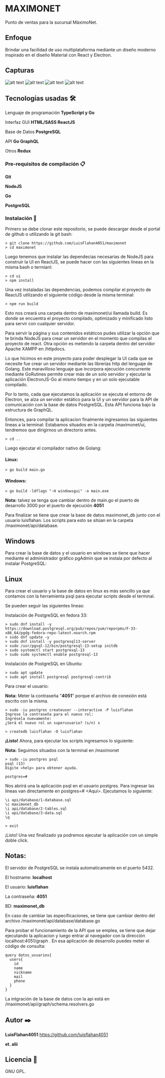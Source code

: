 # MAXIMONET

Punto de ventas para la sucursal MáximoNet.

## Enfoque

Brindar una facilidad de uso multiplataforma mediante un diseño moderno inspirado en el diseño Material con React y Electron.

## Capturas
![alt text](https://github.com/LuisFlahan4051/krisstalnet/prototype/FramelessV2.png)
![alt text](https://github.com/LuisFlahan4051/krisstalnet/prototype/FramelessV2Dark.png)
![alt text](https://github.com/LuisFlahan4051/krisstalnet/blob/master/prototype/Login.png)
![alt text](https://github.com/LuisFlahan4051/krisstalnet/prototype/Responsiva.png)

## Tecnologías usadas 🛠️

Lenguaje de programación **TypeScript y Go**

Interfaz GUI **HTML/SASS ReactJS**

Base de Datos **PostgreSQL**

API **Go GraphQL**

Otros **Redux**

### Pre-requisitos de compilación 📋

**Git**

**NodeJS**

**Go**

**PostgreSQL**

### Instalación 🔧

Primero se debe clonar este repositorio, se puede descargar desde el portal de github o utilizando la git bash:
```
> git clone https://github.com/LuisFlahan4051/maximonet
> cd maximonet
```
Luego tenemos que instalar las dependecias necesarias de NodeJS para construir la UI en ReactJS, se puede hacer con las siguientes líneas en la misma bash o termianl:
```
> cd ui
> npm install
```
Una vez instaladas las dependencias, podemos compilar el proyecto de ReactJS utilizando el siguiente código desde la misma terminal:
```
> npm run build
```
Esto nos creará una carpeta dentro de maximonet/ui llamada build. 
Es donde se encuentra el proyecto compilado, optimizado y minificado listo para servir con cualquier servidor.

Para servir la página y sus contenidos estáticos pudes utilizar la opción que te brinda NodeJS para crear un servidor en el momento que compilas el proyecto de react. 
Otra opción es metiendo la carpeta dentro del servidor Apache XAMPP en /httpdocs.

Lo que hicimos en este proyecto para poder desplegar la UI cada que se necesite fue crear un servidor mediante las librerías http del lenguaje de Golang. 
Este maravilloso lenguaje que incorpora ejecución concurrente mediante GoRutines permite crear más de un solo servidor y ejecutar la aplicación ElectronJS-Go al mismo tiempo y en un solo ejecutable compilado.

Por lo tanto, cada que ejecutamos la aplicación se ejecuta el entorno de Electron, se alza un servidor estático para la UI y un servidor para la API de comunicación con la base de datos PostgreSQL. Esta API funciona bajo la estructura de GraphQL.

Entonces, para compilar la aplicacion finalmente ingresamos las siguientes líneas a la terminal:
Estabamos situados en la carpeta /maximonet/ui, tendremos que dirigirnos un directorio antes.
```
> cd ..
```
Luego ejecutar el compilador nativo de Golang:
#### Linux:
```
> go build main.go
```
#### Windows:
```
> go build -ldflags "-H windowsgui" -o main.exe
```
**Nota:** talvez se tenga que cambiar dentro de main.go el puerto de desarrollo 3000 por el puerto de ejecución **4051**

Para finalizar se tiene que crear la base de datos maximonet_db junto con el usuario luisflahan. Los scripts para esto se sitúan en la carpeta /maximonet/api/database.

Windows
--
Para crear la base de datos y el usuario en windows se tiene que hacer mediante el administrador gráfico pgAdmin que se instala por defecto al instalar PostgreSQL:




Linux
--
Para crear el usuario y la base de datos en linux es más sencillo ya que contamos con la herramienta psql para ejecutar scripts desde el terminal. 

Se pueden seguir las siguientes líneas:

Instalación de PostgreSQL en fedora 33:
```
> sudo dnf install -y https://download.postgresql.org/pub/repos/yum/reporpms/F-33-x86_64/pgdg-fedora-repo-latest.noarch.rpm
> sudo dnf update -y
> sudo dnf install -y postgresql13-server
> sudo /usr/pgsql-12/bin/postgresql-13-setup initdb
> sudo systemctl start postgresql-13
> sudo sudo systemctl enable postgresql-13
```
Instalación de PostgreSQL en Ubuntu:
```
> sudo apt update
> sudo apt install postgresql postgresql-contrib
```

Para crear el usuario:

**Nota:** Meter la contraseña "**4051**" porque el archivo de conexión está escrito con la misma.
```
> sudo -iu postgres createuser --interactive -P luisflahan
Ingrese la contraseña para el nuevo rol:
Ingrésela nuevamente:
¿Será el nuevo rol un superusuario? (s/n) s

> createdb luisflahan -O luisflahan
```
**¡Listo!** Ahora, para ejecutar los scripts ingresamos lo siguiente:

**Nota:** Seguimos situados con la terminal en /maximonet
```
> sudo -iu postgres psql
psql (13)
Digite «help» para obtener ayuda.

postgres=# 
```
Nos abrirá una la aplicación psql en el usuario postgres. Para ingresar las líneas van directamente en postgres=# <Aquí>.
Ejecutamos lo siguiente:
```
\i api/database/1-database.sql
\c maximonet_db
\i api/database/2-tables.sql
\i api/database/3-data.sql
\q

> exit
```

¡Listo! Una vez finalizado ya podremos ejecutar la aplicación con un simple doble click.

Notas:
--
El servidor de PostgreSQL se instala automaticamente en el puerto 5432.

El hostname: **localhost**

El usuario: **luisflahan**

La contraseña: **4051**

BD: **maximonet_db**

En caso de cambiar las especificaciones, se tiene que cambiar dentro del archivo /maximonet/api/database/database.go

Para probar el funcionamiento de la API que se emplea, se tiene que dejar ejecutando la aplicacion y luego entrar al navegador con la dirección localhost:4051/graph .
En esa aplicación de desarrollo puedes meter el código de consulta:
```
query datos_usuarios{
  users{
    id
    name
    nickname
    mail
    phone
  }
}
```
La intgración de la base de datos con la api está en /maximonet/api/graph/schema.resolvers.go

## Autor ✒️
**LuisFlahan4051**
https://github.com/luisflahan4051

**et. alii**

## Licencia 📄

GNU GPL.
